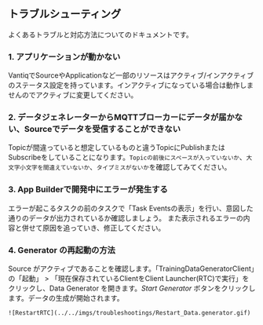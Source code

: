 ## トラブルシューティング

よくあるトラブルと対応方法についてのドキュメントです。

### 1. **アプリケーションが動かない**

VantiqでSourceやApplicationなど一部のリソースはアクティブ/インアクティブのステータス設定を持っています。インアクティブになっている場合は動作しませんのでアクティブに変更してください。

### 2. **データジェネレーターからMQTTブローカーにデータが届かない、Sourceでデータを受信することができない**

Topicが間違っていると想定しているものと違うTopicにPublishまたはSubscribeをしていることになります。`Topicの前後にスペースが入っていないか`、`大文字小文字を間違えていないか`、`タイプミスがないか`を確認してみてください。

### 3. **App Builderで開発中にエラーが発生する**

エラーが起こるタスクの前のタスクで「Task Eventsの表示」を行い、意図した通りのデータが出力されているか確認しましょう。
また表示されるエラーの内容と併せて原因を追っていき、修正してください。

### 4. **Generator の再起動の方法**

Source がアクティブであることを確認します。「TrainingDataGeneratorClient」の「起動」 > 「現在保存されているClientをClient Launcher(RTC)で実行」をクリックし、Data Generator を開きます。_Start Generator_ ボタンをクリックします。データの生成が開始されます。  

    ![RestartRTC](../../imgs/troubleshootings/Restart_Data.generator.gif)  
